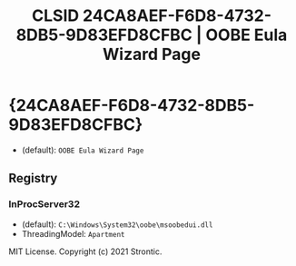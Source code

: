 ﻿---
title: "CLSID 24CA8AEF-F6D8-4732-8DB5-9D83EFD8CFBC | OOBE Eula Wizard Page"
excerpt: What is COM-Object CLSID 24CA8AEF-F6D8-4732-8DB5-9D83EFD8CFBC?
---

# {24CA8AEF-F6D8-4732-8DB5-9D83EFD8CFBC}

* (default): `OOBE Eula Wizard Page`

## Registry


### InProcServer32

* (default): `C:\Windows\System32\oobe\msoobedui.dll`
* ThreadingModel: `Apartment`

MIT License. Copyright (c) 2021 Strontic.


